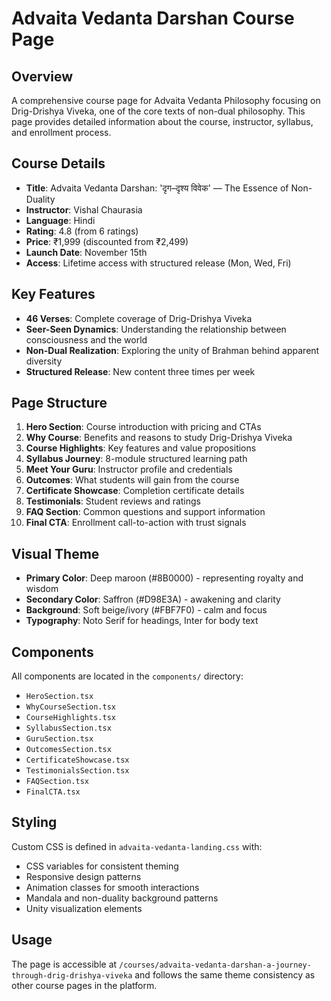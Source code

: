 # Advaita Vedanta Darshan Course Page

## Overview
A comprehensive course page for Advaita Vedanta Philosophy focusing on Drig-Drishya Viveka, one of the core texts of non-dual philosophy. This page provides detailed information about the course, instructor, syllabus, and enrollment process.

## Course Details
- **Title**: Advaita Vedanta Darshan: 'दृग–दृश्य विवेक' — The Essence of Non-Duality
- **Instructor**: Vishal Chaurasia
- **Language**: Hindi
- **Rating**: 4.8 (from 6 ratings)
- **Price**: ₹1,999 (discounted from ₹2,499)
- **Launch Date**: November 15th
- **Access**: Lifetime access with structured release (Mon, Wed, Fri)

## Key Features
- **46 Verses**: Complete coverage of Drig-Drishya Viveka
- **Seer-Seen Dynamics**: Understanding the relationship between consciousness and the world
- **Non-Dual Realization**: Exploring the unity of Brahman behind apparent diversity
- **Structured Release**: New content three times per week

## Page Structure
1. **Hero Section**: Course introduction with pricing and CTAs
2. **Why Course**: Benefits and reasons to study Drig-Drishya Viveka
3. **Course Highlights**: Key features and value propositions
4. **Syllabus Journey**: 8-module structured learning path
5. **Meet Your Guru**: Instructor profile and credentials
6. **Outcomes**: What students will gain from the course
7. **Certificate Showcase**: Completion certificate details
8. **Testimonials**: Student reviews and ratings
9. **FAQ Section**: Common questions and support information
10. **Final CTA**: Enrollment call-to-action with trust signals

## Visual Theme
- **Primary Color**: Deep maroon (#8B0000) - representing royalty and wisdom
- **Secondary Color**: Saffron (#D98E3A) - awakening and clarity
- **Background**: Soft beige/ivory (#FBF7F0) - calm and focus
- **Typography**: Noto Serif for headings, Inter for body text

## Components
All components are located in the `components/` directory:
- `HeroSection.tsx`
- `WhyCourseSection.tsx`
- `CourseHighlights.tsx`
- `SyllabusSection.tsx`
- `GuruSection.tsx`
- `OutcomesSection.tsx`
- `CertificateShowcase.tsx`
- `TestimonialsSection.tsx`
- `FAQSection.tsx`
- `FinalCTA.tsx`

## Styling
Custom CSS is defined in `advaita-vedanta-landing.css` with:
- CSS variables for consistent theming
- Responsive design patterns
- Animation classes for smooth interactions
- Mandala and non-duality background patterns
- Unity visualization elements

## Usage
The page is accessible at `/courses/advaita-vedanta-darshan-a-journey-through-drig-drishya-viveka` and follows the same theme consistency as other course pages in the platform.
